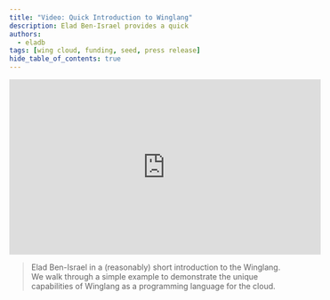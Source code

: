 ```yaml
---
title: "Video: Quick Introduction to Winglang"
description: Elad Ben-Israel provides a quick 
authors: 
  - eladb
tags: [wing cloud, funding, seed, press release]
hide_table_of_contents: true
---
```


<iframe width="560" height="315" src="https://www.youtube.com/embed/5_RhWwgGue0" title="YouTube video player" frameborder="0" allow="accelerometer; autoplay; clipboard-write; encrypted-media; gyroscope; picture-in-picture; web-share; fullscreen" allowfullscreen></iframe>

> Elad Ben-Israel in a (reasonably) short introduction to the Winglang. We walk through a simple
> example to demonstrate the unique capabilities of Winglang as a programming language for the
> cloud.

<!--truncate-->

